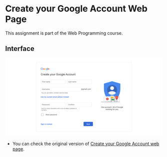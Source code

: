 # Create your Google Account Web Page

This assignment is part of the Web Programming course.

## Interface

![interface](assets/interface.PNG)

- You can check the original version of [Create your Google Account web page](https://accounts.google.com/signup/v2/webcreateaccount?flowName=GlifWebSignIn&flowEntry=SignUp&hl=en-GB).